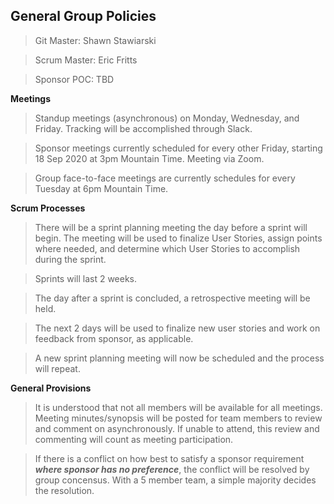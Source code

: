 ## General Group Policies ##

>Git Master: Shawn Stawiarski

>Scrum Master: Eric Fritts

>Sponsor POC: TBD



**Meetings**

>Standup meetings (asynchronous) on Monday, Wednesday, and Friday.  Tracking will be accomplished through Slack.

>Sponsor meetings currently scheduled for every other Friday, starting 18 Sep 2020 at 3pm Mountain Time.  Meeting via Zoom.

>Group face-to-face meetings are currently schedules for every Tuesday at 6pm Mountain Time.

**Scrum Processes**

>There will be a sprint planning meeting the day before a sprint will begin.  The meeting will be used to finalize User Stories, assign points where needed, and determine which User Stories to accomplish during the sprint.

>Sprints will last 2 weeks.

>The day after a sprint is concluded, a retrospective meeting will be held.

>The next 2 days will be used to finalize new user stories and work on feedback from sponsor, as applicable.

>A new sprint planning meeting will now be scheduled and the process will repeat.

**General Provisions**

>It is understood that not all members will be available for all meetings.  Meeting minutes/synopsis will be posted for team members to review and comment on asynchronously.  If unable to attend, this review and commenting will count as meeting participation.

>If there is a conflict on how best to satisfy a sponsor requirement ***where sponsor has no preference***, the conflict will be resolved by group concensus.  With a 5 member team, a simple majority decides the resolution.

